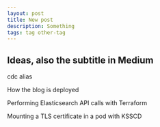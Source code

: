 ```yaml
---
layout: post
title: New post
description: Something
tags: tag other-tag
---
```


## Ideas, also the subtitle in Medium

cdc alias

How the blog is deployed

Performing Elasticsearch API calls with Terraform

Mounting a TLS certificate in a pod with KSSCD
